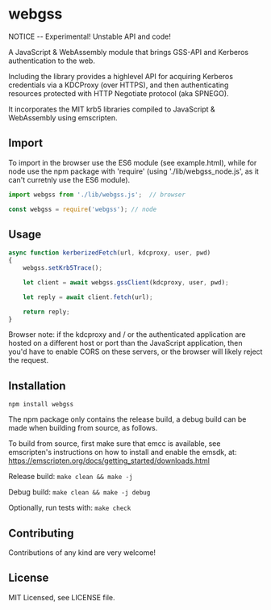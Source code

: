 # webgss

NOTICE -- Experimental! Unstable API and code!

A JavaScript & WebAssembly module that brings GSS-API and Kerberos authentication to the web.

Including the library provides a highlevel API for acquiring Kerberos credentials via a
KDCProxy (over HTTPS), and then authenticating resources protected with HTTP Negotiate
protocol (aka SPNEGO).

It incorporates the MIT krb5 libraries compiled to JavaScript & WebAssembly using emscripten.

## Import

To import in the browser use the ES6 module (see example.html), while for node use the npm
package with 'require' (using './lib/webgss_node.js', as it can't curretnly use the ES6 module).

```javascript
import webgss from './lib/webgss.js';  // browser

const webgss = require('webgss'); // node
```

## Usage

```javascript
async function kerberizedFetch(url, kdcproxy, user, pwd)
{
    webgss.setKrb5Trace();

    let client = await webgss.gssClient(kdcproxy, user, pwd);

    let reply = await client.fetch(url);

    return reply;
}
```

Browser note: if the kdcproxy and / or the authenticated application are hosted on a
different host or port than the JavaScript application, then you'd have to enable CORS
on these servers, or the browser will likely reject the request.

## Installation

`npm install webgss`

The npm package only contains the release build, a debug build can be made when building
from source, as follows.

To build from source, first make sure that emcc is available, see emscripten's
instructions on how to install and enable the emsdk, at:
https://emscripten.org/docs/getting_started/downloads.html

Release build: `make clean && make -j`

Debug build: `make clean && make -j debug`

Optionally, run tests with: `make check`

## Contributing

Contributions of any kind are very welcome!

## License

MIT Licensed, see LICENSE file.
